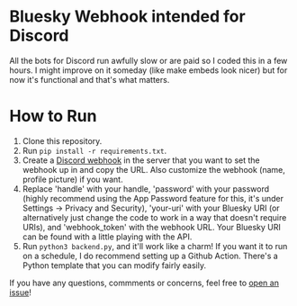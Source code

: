 # Bluesky Webhook intended for Discord
All the bots for Discord run awfully slow or are paid so I coded this in a few hours. I might improve on it someday (like make embeds look nicer) but for now it's functional and that's what matters.
# How to Run
1. Clone this repository.
2. Run `pip install -r requirements.txt`.
3. Create a [Discord webhook](https://support.discord.com/hc/en-us/articles/228383668-Intro-to-Webhooks) in the server that you want to set the webhook up in and copy the URL. Also customize the webhook (name, profile picture) if you want.
4. Replace 'handle' with your handle, 'password' with your password (highly recommend using the App Password feature for this, it's under Settings -> Privacy and Security), 'your-uri' with your Bluesky URI (or alternatively just change the code to work in a way that doesn't require URIs), and 'webhook_token' with the webhook URL. Your Bluesky URI can be found with a little playing with the API.
5. Run `python3 backend.py`, and it'll work like a charm! If you want it to run on a schedule, I do recommend setting up a Github Action. There's a Python template that you can modify fairly easily. 

If you have any questions, commments or concerns, feel free to [open an issue](https://github.com/nazime1/bluesky-webhook-code/issues/new?template=Blank+issue)!
